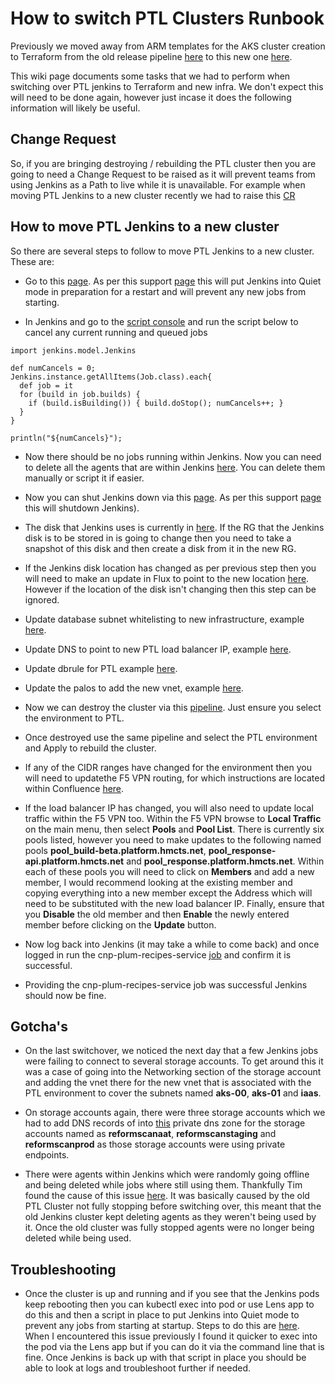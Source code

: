 # How to switch PTL Clusters Runbook

Previously we moved away from ARM templates for the AKS cluster creation to Terraform from the old release pipeline [here](https://dev.azure.com/hmcts/CNP/_release?definitionId=16&view=mine&_a=releases) to this new one [here](https://dev.azure.com/hmcts/CNP/_build?definitionId=483&_a=summary).

This wiki page documents some tasks that we had to perform when switching over PTL jenkins to Terraform and new infra. We don't expect this will need to be done again, however just incase it does the following information will likely be useful.


## Change Request

So, if you are bringing destroying / rebuilding the PTL cluster then you are going to need a Change Request to be raised as it will prevent teams from using Jenkins as a Path to live while it is unavailable. For example when moving PTL Jenkins to a new cluster recently we had to raise this [CR](https://mojcppprod.service-now.com/nav_to.do?uri=change_request.do?sys_id=0165575f1b3c01103d11a75b234bcbed) 

## How to move PTL Jenkins to a new cluster

So there are several steps to follow to move PTL Jenkins to a new cluster. These are:

* Go to this [page](https://build.platform.hmcts.net/quietDown). As per this support [page](https://support.cloudbees.com/hc/en-us/articles/216118748-How-to-Start-Stop-or-Restart-your-Instance-) this will put Jenkins into Quiet mode in preparation for a restart and will prevent any new jobs from starting.

* In Jenkins and go to the [script console](https://build.platform.hmcts.net/script) and run the script below to cancel any current running and queued jobs

```command
import jenkins.model.Jenkins

def numCancels = 0;
Jenkins.instance.getAllItems(Job.class).each{ 
  def job = it
  for (build in job.builds) {
    if (build.isBuilding()) { build.doStop(); numCancels++; }
  }  
}

println("${numCancels}");
```

* Now there should be no jobs running within Jenkins. Now you can need to delete all the agents that are within Jenkins [here](https://build.platform.hmcts.net/computer/). You can delete them manually or script it if easier.

* Now you can shut Jenkins down via this [page](https://build.platform.hmcts.net/safeExit). As per this support [page](https://support.cloudbees.com/hc/en-us/articles/216118748-How-to-Start-Stop-or-Restart-your-Instance-) this will shutdown Jenkins).

* The disk that Jenkins uses is currently in [here](https://portal.azure.com/#@HMCTS.NET/resource/subscriptions/1baf5470-1c3e-40d3-a6f7-74bfbce4b348/resourceGroups/disks-ptl-rg/providers/Microsoft.Compute/disks/jenkins-disk). If the RG that the Jenkins disk is to be stored in is going to change then you need to take a snapshot of this disk and then create a disk from it in the new RG.

* If the Jenkins disk location has changed as per previous step then you will need to make an update in Flux to point to the new location [here](https://github.com/hmcts/cnp-flux-config/blob/ad4d68fc8bf1fa95067852c7c8be9687ff79fe87/apps/jenkins/jenkins/ptl-intsvc/disk.yaml#L8). However if the location of the disk isn't changing then this step can be ignored.

* Update database subnet whitelisting to new infrastructure, example [here](https://github.com/hmcts/cnp-database-subnet-whitelisting/pull/115).

* Update DNS to point to new PTL load balancer IP, example [here](https://github.com/hmcts/azure-private-dns/pull/319).

* Update dbrule for PTL example [here](https://github.com/hmcts/cnp-aks-pipelines/pull/154).

* Update the palos to add the new vnet, example [here](https://github.com/hmcts/rdo-terraform-hub-dmz/pull/529).

* Now we can destroy the cluster via this [pipeline](https://dev.azure.com/hmcts/CNP/_build?definitionId=483). Just ensure you select the environment to PTL.

* Once destroyed use the same pipeline and select the PTL environment and Apply to rebuild the cluster.

* If any of the CIDR ranges have changed for the environment then you will need to updatethe F5 VPN routing, for which instructions are located within Confluence [here](https://tools.hmcts.net/confluence/pages/viewpage.action?pageId=1507734212&__ncforminfo=jg5-z5dXO0uZNKs1UZKpEsg48dZNWXS6DXzxmNeJhRkVC5PVcmM1mwR3RjBL1u4SB8kNYsqIdl4=&__ncforminfo=PRBS3dnbiHelqAx5qdwuNiFxIcFGqUacblP4UYHTaS97GYb3xICFZ4MTZfumUVbjpZvV9yrWH-5uyXJcbSWrsxLeIy7RYbmyXl8jO9VW6xk=&__ncforminfo=Ek1uRjDv4p5aw9vBhQ3AFJlMRxxagHNKs4eFYMr0Cbtt6o09_xzmmd6YmOh7ZFBMGwli3bZw4FhWMQ6CERx0Jk4WWQpcZlyNhu1uBGiwaYbSib-SGwDOJg==&__ncforminfo=-mah-qGlXr3eKnJtMbGIu0TQiMjkvpsVjCdBK8ISvWyRfvnoK8a3hzENJZpLmYJBAP8eq4nor3UJulDEPD7638eG5db4_nSvzRGBz7oMFG0nx_y3jvuv15qmOTSIc3TU&__ncforminfo=bcwN5ndJOQfhzfdjxxhD1EUDUza6crAsTtIFeQG4oO7YHaVLE1f_tqmEe6RXpBmChniNSDPOsg1vGne-v22wKUTg4wBerXasPM8405tR_W3HaxhTdlk_l3s-OSTTdNvqGvr6IC3YYDM=&__ncforminfo=ibnVBMVvg-eF2oyZooi87nbWmngpp0tyuPdtuGf1wuoWDm2MxT9JphFEzEROnPXvQ60aq4UdTixEgp3u8zc2oOIcim8vXHjkZA-BUeRtAmRVjCi2xVlTi5IqmyEOaDWkGMnhAw_3iM9JV3aPEFci_g==&__ncforminfo=dXUCes0IB07ZUaVSrf-aab3xMzbh_zF2QNe84ibKD16lj-sdjQTXI7l6sy4tI1aED-uzXHmx0L0Z-HCycTucQdVOXHyXCdpIFP7v9NDyk3cWpHoFjy7pwReRUWb08R3DuOZnWJe3PIO8ElaEHXLLmscB2jyjOos6&__ncforminfo=hzwXbbmVk8Hhxa4LkczkGSGCn1PDWQ0Bx9qRXEeTPY91B3Fbexn8bIjHYabsZJs5q4LNTYKr_dpObK946RxpAhEBvqQe3JHu-08Iy4cZil90qdAjQ3DKgLpT0PxWJ2w1pArkNaHvXOblJLyD8XpLkYLq7nn9CQyA77feB8Cymyw=&__ncforminfo=jOx7Nh1lgnTN41nobqt27ZJWLdip1CCUEWrthbjvGapn3uQoEnNORHZCOc5iCiK0z8csgtXiagNV3TQstUNDHgOQ64vu9_dCpr8T5_TBiGa9Z1U93o10srRkCbSXNNHP8fr1zNdNScDgAuNh5t4xBDjs9cuukb8OOJQ5V2WRIgkx9oCad0fKcA==&__ncforminfo=UaMRZYtR1OBcHmeefiIronvHkrYabMuSDYnTA4P4j7LyZ4WfKXXWF2bHUgZlqrdWDDToQwU8VRjsirw9419LFChyycKRrZWkcbuAOZn9ay_kzB83rzEwZN8_EMP5NyvdtdJH3kJicw3ZedR92HMyVsOUWLcLJh6B1yKBlXs8LT6O-PmUVHUVFLLhFhvMNzoX).

* If the load balancer IP has changed, you will also need to update local traffic within the F5 VPN too. Within the F5 VPN browse to **Local Traffic** on the main menu, then select **Pools** and **Pool List**. There is currently six pools listed, however you need to make updates to the following named pools **pool_build-beta.platform.hmcts.net**, **pool_response-api.platform.hmcts.net** and **pool_response.platform.hmcts.net**. Within each of these pools you will need to click on **Members** and add a new member, I would recommend looking at the existing member and copying everything into a new member except the Address which will need to be substituted with the new load balancer IP. Finally, ensure that you **Disable** the old member and then **Enable** the newly entered member before clicking on the **Update** button.

* Now log back into Jenkins (it may take a while to come back) and once logged in run the cnp-plum-recipes-service [job](https://build.platform.hmcts.net/view/Platform/job/HMCTS_CNP/job/cnp-plum-recipes-service/job/master/) and confirm it is successful.

* Providing the cnp-plum-recipes-service job was successful Jenkins should now be fine.

## Gotcha's

* On the last switchover, we noticed the next day that a few Jenkins jobs were failing to connect to several storage accounts. To get around this it was a case of going into the Networking section of the storage account and adding the vnet there for the new vnet that is associated with the PTL environment to cover the subnets named **aks-00**, **aks-01** and **iaas**.

* On storage accounts again, there were three storage accounts which we had to add DNS records of into [this](https://portal.azure.com/#@HMCTS.NET/resource/subscriptions/1baf5470-1c3e-40d3-a6f7-74bfbce4b348/resourceGroups/core-infra-intsvc-rg/providers/Microsoft.Network/privateDnsZones/privatelink.blob.core.windows.net) private dns zone for the storage accounts named as **reformscanaat**, **reformscanstaging** and **reformscanprod** as those storage accounts were using private endpoints.

* There were agents within Jenkins which were randomly going offline and being deleted while jobs where still using them. Thankfully Tim found the cause of this issue [here](https://issues.jenkins.io/browse/JENKINS-56535?focusedCommentId=363823&page=com.atlassian.jira.plugin.system.issuetabpanels%3Acomment-tabpanel#comment-363823). It was basically caused by the old PTL Cluster not fully stopping before switching over, this meant that the old Jenkins cluster kept deleting agents as they weren't being used by it. Once the old cluster was fully stopped agents were no longer being deleted while being used.

## Troubleshooting

* Once the cluster is up and running and if you see that the Jenkins pods keep rebooting then you can kubectl exec into pod or use Lens app to do this and then a script in place to put Jenkins into Quiet mode to prevent any jobs from starting at startup. Steps to do this are [here](https://support.cloudbees.com/hc/en-us/articles/203737684-How-can-I-prevent-jenkins-from-starting-new-jobs-after-a-restart-). When I encountered this issue previously I found it quicker to exec into the pod via the Lens app but if you can do it via the command line that is fine. Once Jenkins is back up with that script in place you should be able to look at logs and troubleshoot further if needed.
